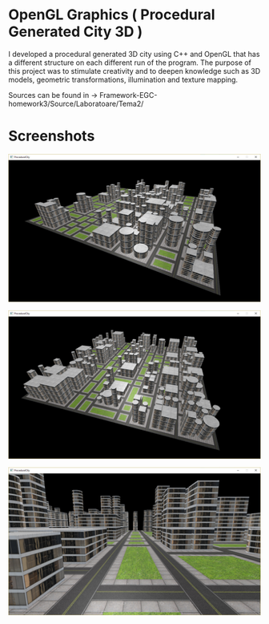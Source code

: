 # OpenGL Graphics ( Procedural Generated City 3D )
I developed a procedural generated 3D city using C++ and OpenGL that has a different structure on each different run of the program. The purpose of this project was to stimulate creativity and to deepen knowledge such as 3D models, geometric transformations, illumination and texture mapping.

Sources can be found in -> Framework-EGC-homework3/Source/Laboratoare/Tema2/

# Screenshots

![Screenshot](screenshots/ProceduralCity1.PNG?raw=true "Screenshot 1")

![Screenshot](screenshots/ProceduralCity2.PNG?raw=true "Screenshot 2")

![Screenshot](screenshots/ProceduralCity3.PNG?raw=true "Screenshot 3")
